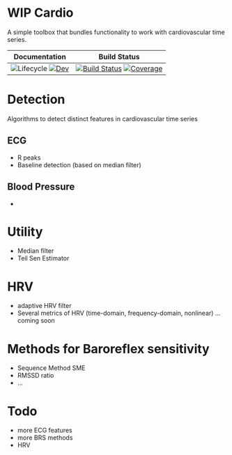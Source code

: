 # WIP Cardio

A simple toolbox that bundles functionality to work with cardiovascular time series. 


| **Documentation**                                                               | **Build Status**                                                                                |
|:-------------------------------------------------------------------------------:|:-----------------------------------------------------------------------------------------------:|
| <!--[![Stable](https://img.shields.io/badge/docs-stable-blue.svg)](https://mapi1.github.io/Cardio.jl/stable)-->![Lifecycle](https://img.shields.io/badge/lifecycle-experimental-orange.svg) [![Dev](https://img.shields.io/badge/docs-dev-blue.svg)](https://mapi1.github.io/Cardio.jl/dev) | [![Build Status](https://github.com/mapi1/Cardio.jl/workflows/CI_on_master/badge.svg)](https://github.com/mapi1/Cardio.jl/actions?workflow=CI_on_master) [![Coverage](https://codecov.io/gh/mapi1/Cardio.jl/branch/master/graph/badge.svg)](https://codecov.io/gh/mapi1/Cardio.jl) |


# Detection
Algorithms to detect distinct features in cardiovascular time series
## ECG

* R peaks
* Baseline detection (based on median filter)
## Blood Pressure

* 

# Utility

* Median filter
* Teil Sen Estimator 

# HRV
* adaptive HRV filter 
* Several metrics of HRV (time-domain, frequency-domain, nonlinear) ... coming soon

# Methods for Baroreflex sensitivity

* Sequence Method SME
* RMSSD ratio
* ...

# Todo

* more ECG features
* more BRS methods
* HRV

